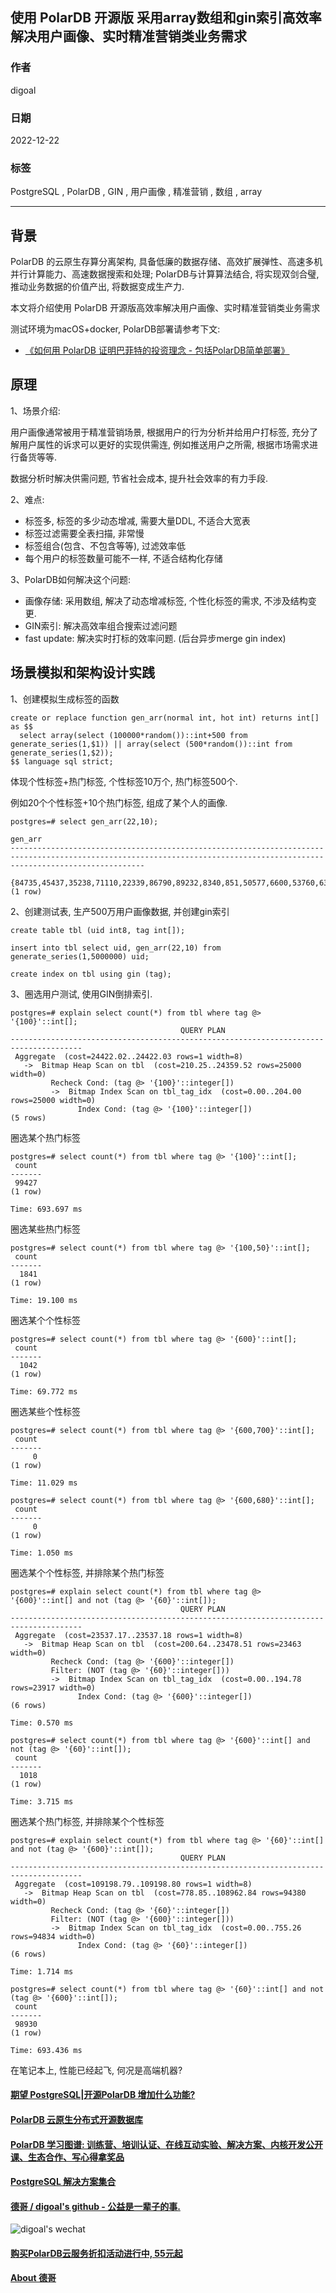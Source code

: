 ## 使用 PolarDB 开源版 采用array数组和gin索引高效率解决用户画像、实时精准营销类业务需求  
  
### 作者  
digoal  
  
### 日期  
2022-12-22  
  
### 标签  
PostgreSQL , PolarDB , GIN , 用户画像 , 精准营销 , 数组 , array    
  
----  
  
## 背景  
PolarDB 的云原生存算分离架构, 具备低廉的数据存储、高效扩展弹性、高速多机并行计算能力、高速数据搜索和处理; PolarDB与计算算法结合, 将实现双剑合璧, 推动业务数据的价值产出, 将数据变成生产力.  
  
本文将介绍使用 PolarDB 开源版高效率解决用户画像、实时精准营销类业务需求  
  
测试环境为macOS+docker, PolarDB部署请参考下文:  
- [《如何用 PolarDB 证明巴菲特的投资理念 - 包括PolarDB简单部署》](../202209/20220908_02.md)  
  
## 原理  
1、场景介绍:  
  
用户画像通常被用于精准营销场景, 根据用户的行为分析并给用户打标签, 充分了解用户属性的诉求可以更好的实现供需连, 例如推送用户之所需, 根据市场需求进行备货等等.   
  
数据分析时解决供需问题, 节省社会成本, 提升社会效率的有力手段.  
  
2、难点:  
- 标签多, 标签的多少动态增减, 需要大量DDL, 不适合大宽表  
- 标签过滤需要全表扫描, 非常慢  
- 标签组合(包含、不包含等等), 过滤效率低  
- 每个用户的标签数量可能不一样, 不适合结构化存储  
  
3、PolarDB如何解决这个问题:  
- 画像存储: 采用数组, 解决了动态增减标签, 个性化标签的需求, 不涉及结构变更.   
- GIN索引: 解决高效率组合搜索过滤问题  
- fast update: 解决实时打标的效率问题. (后台异步merge gin index)  
  
## 场景模拟和架构设计实践  
  
1、创建模拟生成标签的函数  
  
```  
create or replace function gen_arr(normal int, hot int) returns int[] as $$  
  select array(select (100000*random())::int+500 from generate_series(1,$1)) || array(select (500*random())::int from generate_series(1,$2));  
$$ language sql strict;  
```  
  
体现个性标签+热门标签, 个性标签10万个, 热门标签500个.    
  
例如20个个性标签+10个热门标签, 组成了某个人的画像.  
  
```  
postgres=# select gen_arr(22,10);  
                                                                                 gen_arr                                                                                    
--------------------------------------------------------------------------------------------------------------------------------------------------------------------------  
 {84735,45437,35238,71110,22339,86790,89232,8340,851,50577,6600,53760,63854,95377,28505,12781,34180,56262,10835,53417,42865,67843,235,401,265,372,304,132,309,140,38,254}  
(1 row)  
```  
  
2、创建测试表, 生产500万用户画像数据, 并创建gin索引  
  
```  
create table tbl (uid int8, tag int[]);  
  
insert into tbl select uid, gen_arr(22,10) from generate_series(1,5000000) uid;  
  
create index on tbl using gin (tag);  
```  
  
3、圈选用户测试, 使用GIN倒排索引.    
  
```  
postgres=# explain select count(*) from tbl where tag @> '{100}'::int[];  
                                      QUERY PLAN                                        
--------------------------------------------------------------------------------------  
 Aggregate  (cost=24422.02..24422.03 rows=1 width=8)  
   ->  Bitmap Heap Scan on tbl  (cost=210.25..24359.52 rows=25000 width=0)  
         Recheck Cond: (tag @> '{100}'::integer[])  
         ->  Bitmap Index Scan on tbl_tag_idx  (cost=0.00..204.00 rows=25000 width=0)  
               Index Cond: (tag @> '{100}'::integer[])  
(5 rows)  
```  
  
圈选某个热门标签  
  
```  
postgres=# select count(*) from tbl where tag @> '{100}'::int[];  
 count   
-------  
 99427  
(1 row)  
  
Time: 693.697 ms  
```  
  
圈选某些热门标签  
  
```  
postgres=# select count(*) from tbl where tag @> '{100,50}'::int[];  
 count   
-------  
  1841  
(1 row)  
  
Time: 19.100 ms  
```  
  
圈选某个个性标签  
  
```  
postgres=# select count(*) from tbl where tag @> '{600}'::int[];  
 count   
-------  
  1042  
(1 row)  
  
Time: 69.772 ms  
```  
  
圈选某些个性标签  
  
```  
postgres=# select count(*) from tbl where tag @> '{600,700}'::int[];  
 count   
-------  
     0  
(1 row)  
  
Time: 11.029 ms  
  
postgres=# select count(*) from tbl where tag @> '{600,680}'::int[];  
 count   
-------  
     0  
(1 row)  
  
Time: 1.050 ms  
```  
  
圈选某个个性标签, 并排除某个热门标签  
  
```  
postgres=# explain select count(*) from tbl where tag @> '{600}'::int[] and not (tag @> '{60}'::int[]);  
                                      QUERY PLAN                                        
--------------------------------------------------------------------------------------  
 Aggregate  (cost=23537.17..23537.18 rows=1 width=8)  
   ->  Bitmap Heap Scan on tbl  (cost=200.64..23478.51 rows=23463 width=0)  
         Recheck Cond: (tag @> '{600}'::integer[])  
         Filter: (NOT (tag @> '{60}'::integer[]))  
         ->  Bitmap Index Scan on tbl_tag_idx  (cost=0.00..194.78 rows=23917 width=0)  
               Index Cond: (tag @> '{600}'::integer[])  
(6 rows)  
  
Time: 0.570 ms  
  
postgres=# select count(*) from tbl where tag @> '{600}'::int[] and not (tag @> '{60}'::int[]);  
 count   
-------  
  1018  
(1 row)  
  
Time: 3.715 ms  
```  
  
圈选某个热门标签, 并排除某个个性标签  
  
```  
postgres=# explain select count(*) from tbl where tag @> '{60}'::int[] and not (tag @> '{600}'::int[]);  
                                      QUERY PLAN                                        
--------------------------------------------------------------------------------------  
 Aggregate  (cost=109198.79..109198.80 rows=1 width=8)  
   ->  Bitmap Heap Scan on tbl  (cost=778.85..108962.84 rows=94380 width=0)  
         Recheck Cond: (tag @> '{60}'::integer[])  
         Filter: (NOT (tag @> '{600}'::integer[]))  
         ->  Bitmap Index Scan on tbl_tag_idx  (cost=0.00..755.26 rows=94834 width=0)  
               Index Cond: (tag @> '{60}'::integer[])  
(6 rows)  
  
Time: 1.714 ms  
  
postgres=# select count(*) from tbl where tag @> '{60}'::int[] and not (tag @> '{600}'::int[]);  
 count   
-------  
 98930  
(1 row)  
  
Time: 693.436 ms  
```  
  
在笔记本上, 性能已经起飞, 何况是高端机器?    
  
  
  
#### [期望 PostgreSQL|开源PolarDB 增加什么功能?](https://github.com/digoal/blog/issues/76 "269ac3d1c492e938c0191101c7238216")
  
  
#### [PolarDB 云原生分布式开源数据库](https://github.com/ApsaraDB "57258f76c37864c6e6d23383d05714ea")
  
  
#### [PolarDB 学习图谱: 训练营、培训认证、在线互动实验、解决方案、内核开发公开课、生态合作、写心得拿奖品](https://www.aliyun.com/database/openpolardb/activity "8642f60e04ed0c814bf9cb9677976bd4")
  
  
#### [PostgreSQL 解决方案集合](../201706/20170601_02.md "40cff096e9ed7122c512b35d8561d9c8")
  
  
#### [德哥 / digoal's github - 公益是一辈子的事.](https://github.com/digoal/blog/blob/master/README.md "22709685feb7cab07d30f30387f0a9ae")
  
  
![digoal's wechat](../pic/digoal_weixin.jpg "f7ad92eeba24523fd47a6e1a0e691b59")
  
  
#### [购买PolarDB云服务折扣活动进行中, 55元起](https://www.aliyun.com/activity/new/polardb-yunparter?userCode=bsb3t4al "e0495c413bedacabb75ff1e880be465a")
  
  
#### [About 德哥](https://github.com/digoal/blog/blob/master/me/readme.md "a37735981e7704886ffd590565582dd0")
  
